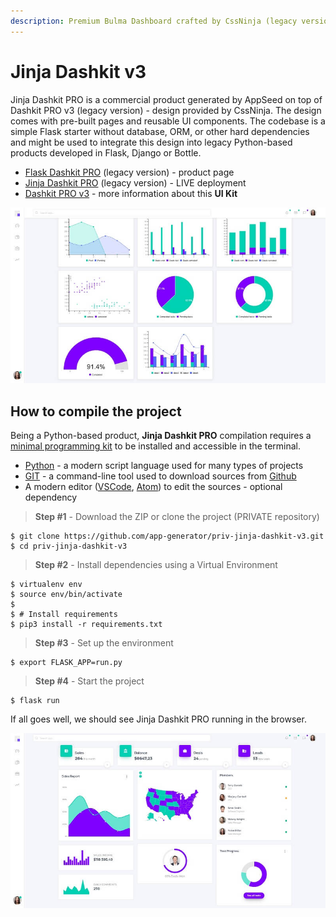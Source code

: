 ```yaml
---
description: Premium Bulma Dashboard crafted by CssNinja (legacy version)
---
```


# Jinja Dashkit v3

Jinja Dashkit PRO is a commercial product generated by AppSeed on top of Dashkit PRO v3 (legacy version) - design provided by CssNinja. The design comes with pre-built pages and reusable UI components. The codebase is a simple Flask starter without database, ORM, or other hard dependencies and might be used to integrate this design into legacy Python-based products developed in Flask, Django or Bottle.

* [Flask Dashkit PRO](https://appseed.us/admin-dashboards/flask-dashboard-dashkit-pro) (legacy version) - product page
* [Jinja Dashkit PRO](https://jinja-dashkit-v3.appseed-srv1.com/) (legacy version) - LIVE deployment
* [Dashkit PRO v3](../../content/bulma-css-templates/dashkit-pro-v3.md) - more information about this **UI Kit**

![Jinja Dashkit v3 - Styled with Bulma CSS](../../.gitbook/assets/dashkit-v3-bulma-css-charts.jpg)


## How to compile the project

Being a Python-based product, **Jinja Dashkit PRO** compilation requires a [minimal programming kit](../../content/tutorials/minimal-programming-kit.md) to be installed and accessible in the terminal.

* [Python](https://www.python.org/) - a modern script language used for many types of projects
* [GIT](https://git-scm.com/) - a command-line tool used to download sources from [Github](https://github.com/)
* A modern editor ([VSCode](https://code.visualstudio.com/), [Atom](https://atom.io/)) to edit the sources - optional dependency

> **Step #1** - Download the ZIP or clone the project (PRIVATE repository)

```
$ git clone https://github.com/app-generator/priv-jinja-dashkit-v3.git
$ cd priv-jinja-dashkit-v3
```

> **Step #2** -  Install dependencies using a Virtual Environment

```
$ virtualenv env
$ source env/bin/activate
$
$ # Install requirements
$ pip3 install -r requirements.txt
```

> **Step #3** - Set up the environment

```
$ export FLASK_APP=run.py
```

> **Step #4** - Start the project

```
$ flask run
```

If all goes well, we should see Jinja Dashkit PRO running in the browser.

![Jinja Dashkit v3 - Dashboard Page.](../../.gitbook/assets/dashkit-v3-bulma-css.jpg)
